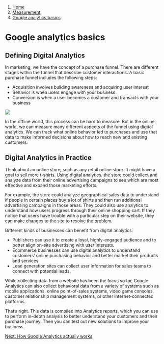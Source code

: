 1.  [Home](/docs/core/contents)
2.  [Measurement](/docs/core/measurement/overview)
3.  [Google analytics basics](#)

# Google analytics basics

## Defining Digital Analytics

In marketing, we have the concept of a purchase funnel. There are different stages within the funnel that describe customer interactions. A basic purchase funnel includes the following steps:

*   Acquisition involves building awareness and acquiring user interest
*   Behavior is when users engage with your business
*   Conversion is when a user becomes a customer and transacts with your business

![](/public/images/acquisition-behavior-conversion.png)

In the offline world, this process can be hard to measure. But in the online world, we can measure many different aspects of the funnel using digital analytics. We can track what online behavior led to purchases and use that data to make informed decisions about how to reach new and existing customers.

## Digital Analytics in Practice

Think about an online store, such as any retail online store. It might have a goal to sell more t-shirts. Using digital analytics, the store could collect and analyze data from their online advertising campaigns to see which are most effective and expand those marketing efforts.

For example, the store could analyze geographical sales data to understand if people in certain places buy a lot of shirts and then run additional advertising campaigns in those areas. They could also use analytics to understand how users progress through their online shopping cart. If they notice that users have trouble with a particular step on their website, they can make changes to the site to resolve the problem.

Different kinds of businesses can benefit from digital analytics:

*   Publishers can use it to create a loyal, highly-engaged audience and to better align on-site advertising with user interests.
*   Ecommerce businesses can use digital analytics to understand customers’ online purchasing behavior and better market their products and services.
*   Lead generation sites can collect user information for sales teams to connect with potential leads.

While collecting data from a website has been the focus so far, Google Analytics can also collect behavioral data from a variety of systems such as mobile applications, online point-of-sales systems, video game consoles, customer relationship management systems, or other internet-connected platforms.

That’s right. This data is compiled into Analytics reports, which you can use to perform in-depth analysis to better understand your customers and their purchase journey. Then you can test out new solutions to improve your business.

[Next: How Google Analytics actually works](/google-analytics-guide/google-analytics-basics/how-google-analytics-actually-works/)
